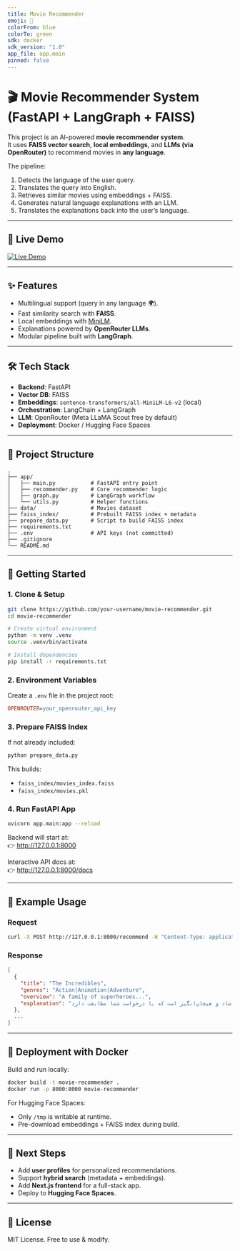 ```yaml
---
title: Movie Recommender
emoji: 🤖
colorFrom: blue
colorTo: green
sdk: docker
sdk_version: "1.0"
app_file: app.main
pinned: false
---
```

# 🎬 Movie Recommender System (FastAPI + LangGraph + FAISS)

This project is an AI-powered **movie recommender system**.  
It uses **FAISS vector search**, **local embeddings**, and **LLMs (via OpenRouter)** to recommend movies in **any language**.  

The pipeline:
1. Detects the language of the user query.
2. Translates the query into English.
3. Retrieves similar movies using embeddings + FAISS.
4. Generates natural language explanations with an LLM.
5. Translates the explanations back into the user’s language.

---
## 🚀 Live Demo

[![Live Demo](https://img.shields.io/badge/Demo-Live-brightgreen?style=for-the-badge)](https://recommender-frontend-wpsh.onrender.com)

---

## ✨ Features
- Multilingual support (query in any language 🌍).
- Fast similarity search with **FAISS**.
- Local embeddings with [MiniLM](https://huggingface.co/sentence-transformers/all-MiniLM-L6-v2).
- Explanations powered by **OpenRouter LLMs**.
- Modular pipeline built with **LangGraph**.

---

## 🛠️ Tech Stack
- **Backend**: FastAPI
- **Vector DB**: FAISS
- **Embeddings**: `sentence-transformers/all-MiniLM-L6-v2` (local)
- **Orchestration**: LangChain + LangGraph
- **LLM**: OpenRouter (Meta LLaMA Scout free by default)
- **Deployment**: Docker / Hugging Face Spaces

---

## 📂 Project Structure
```
.
├── app/
│   ├── main.py           # FastAPI entry point
│   ├── recommender.py    # Core recommender logic
│   ├── graph.py          # LangGraph workflow
│   └── utils.py          # Helper functions
├── data/                 # Movies dataset
├── faiss_index/          # Prebuilt FAISS index + metadata
├── prepare_data.py       # Script to build FAISS index
├── requirements.txt
├── .env                  # API keys (not committed)
├── .gitignore
└── README.md
```

---

## 🚀 Getting Started

### 1. Clone & Setup
```bash
git clone https://github.com/your-username/movie-recommender.git
cd movie-recommender

# Create virtual environment
python -m venv .venv
source .venv/bin/activate

# Install dependencies
pip install -r requirements.txt
```

### 2. Environment Variables
Create a `.env` file in the project root:
```ini
OPENROUTER=your_openrouter_api_key
```

### 3. Prepare FAISS Index
If not already included:
```bash
python prepare_data.py
```

This builds:
- `faiss_index/movies_index.faiss`
- `faiss_index/movies.pkl`

### 4. Run FastAPI App
```bash
uvicorn app.main:app --reload
```

Backend will start at:  
👉 http://127.0.0.1:8000

Interactive API docs at:  
👉 http://127.0.0.1:8000/docs

---

## 📌 Example Usage

### Request
```bash
curl -X POST http://127.0.0.1:8000/recommend -H "Content-Type: application/json" -d '{"query": "لطفا یک فیلم فانتزی هیجان انگیز شاد بهم معرفی کن", "k": 5}'
```

### Response
```json
[
  {
    "title": "The Incredibles",
    "genres": "Action|Animation|Adventure",
    "overview": "A family of superheroes...",
    "explanation": "این فیلم یک ماجراجویی شاد و هیجان‌انگیز است که با درخواست شما مطابقت دارد."
  },
  ...
]
```

---

## 🐳 Deployment with Docker
Build and run locally:
```bash
docker build -t movie-recommender .
docker run -p 8000:8000 movie-recommender
```

For Hugging Face Spaces:  
- Only `/tmp` is writable at runtime.  
- Pre-download embeddings + FAISS index during build.  

---

## 🧩 Next Steps
- Add **user profiles** for personalized recommendations.
- Support **hybrid search** (metadata + embeddings).
- Add **Next.js frontend** for a full-stack app.
- Deploy to **Hugging Face Spaces**.

---

## 📜 License
MIT License. Free to use & modify.

